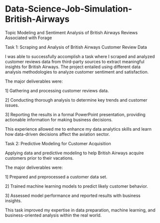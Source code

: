 # Data-Science-Job-Simulation-British-Airways

Topic Modeling and Sentiment Analysis of British Airways Reviews
Associated with Forage

Task 1: Scraping and Analysis of British Airways Customer Review Data

I was able to successfully accomplish a task where I scraped and analyzed customer reviews data from third-party sources to extract meaningful insights for British Airways. The project entailed using different data analysis methodologies to analyze customer sentiment and satisfaction.

The major deliverables were:

1] Gathering and processing customer reviews data.

2] Conducting thorough analysis to determine key trends and customer issues.

3] Reporting the results in a formal PowerPoint presentation, providing actionable information for making business decisions.

This experience allowed me to enhance my data analytics skills and learn how data-driven decisions affect the aviation sector.

Task 2: Predictive Modeling for Customer Acquisition 

Applying data and predictive modeling to help British Airways acquire customers prior to their vacations.

The major deliverables were:

1] Prepared and preprocessed a customer data set.

2] Trained machine learning models to predict likely customer behavior.

3] Assessed model performance and reported results with business insights.

This task improved my expertise in data preparation, machine learning, and business-oriented analysis within the real world.
